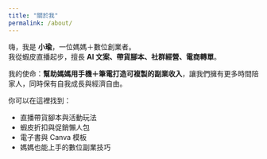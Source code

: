 ```yaml
---
title: "關於我"
permalink: /about/
---
```


嗨，我是 **小瑜**，一位媽媽＋數位創業者。  
我從蝦皮直播起步，擅長 **AI 文案、帶貨腳本、社群經營、電商轉單**。

我的使命：**幫助媽媽用手機＋筆電打造可複製的副業收入**，讓我們擁有更多時間陪家人，同時保有自我成長與經濟自由。

你可以在這裡找到：
- 直播帶貨腳本與活動玩法
- 蝦皮折扣與促銷懶人包
- 電子書與 Canva 模板
- 媽媽也能上手的數位副業技巧
